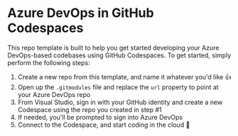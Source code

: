 # Azure DevOps in GitHub Codespaces

This repo template is built to help you get started developing your Azure DevOps-based codebases using GitHub Codespaces. To get started, simply perform the following steps:

1. Create a new repo from this template, and name it whatever you'd like 👍
1. Open up the `.gitmodules` file and replace the `url` property to point at your Azure DevOps repo
1. From Visual Studio, sign in with your GitHub identity and create a new Codespace using the repo you created in step #1
1. If needed, you'll be prompted to sign into Azure DevOps
1. Connect to the Codespace, and start coding in the cloud 🚀 